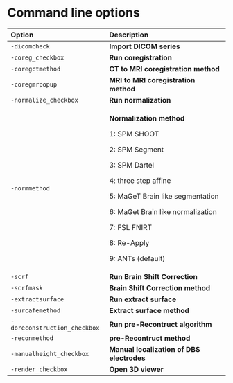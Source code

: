 # Command line options

<table>
  <thead>
    <tr>
      <th style="text-align:left">Option</th>
      <th style="text-align:left">Description</th>
    </tr>
  </thead>
  <tbody>
    <tr>
      <td style="text-align:left"><code>-dicomcheck</code>
      </td>
      <td style="text-align:left"><b>Import DICOM series</b>
      </td>
    </tr>
    <tr>
      <td style="text-align:left"><code>-coreg_checkbox</code>
      </td>
      <td style="text-align:left"><b>Run coregistration</b>
      </td>
    </tr>
    <tr>
      <td style="text-align:left"><code>-coregctmethod</code>
      </td>
      <td style="text-align:left"><b>CT to MRI coregistration method</b>
      </td>
    </tr>
    <tr>
      <td style="text-align:left"><code>-coregmrpopup</code>
      </td>
      <td style="text-align:left"><b>MRI to MRI coregistration method</b>
      </td>
    </tr>
    <tr>
      <td style="text-align:left"><code>-normalize_checkbox</code>
      </td>
      <td style="text-align:left"><b>Run normalization</b>
      </td>
    </tr>
    <tr>
      <td style="text-align:left"><code>-normmethod</code>
      </td>
      <td style="text-align:left">
        <p><b>Normalization method </b>
        </p>
        <p>1: SPM SHOOT</p>
        <p>2: SPM Segment</p>
        <p>3: SPM Dartel</p>
        <p>4: three step affine</p>
        <p>5: MaGeT Brain like segmentation</p>
        <p>6: MaGet Brain like normalization</p>
        <p>7: FSL FNIRT</p>
        <p>8: Re-Apply</p>
        <p>9: ANTs (default)</p>
      </td>
    </tr>
    <tr>
      <td style="text-align:left"><code>-scrf</code>
      </td>
      <td style="text-align:left"><b>Run Brain Shift Correction</b>
      </td>
    </tr>
    <tr>
      <td style="text-align:left"><code>-scrfmask</code>
      </td>
      <td style="text-align:left"><b>Brain Shift Correction method</b>
      </td>
    </tr>
    <tr>
      <td style="text-align:left"><code>-extractsurface</code>
      </td>
      <td style="text-align:left"><b>Run extract surface</b>
      </td>
    </tr>
    <tr>
      <td style="text-align:left"><code>-surcafemethod</code>
      </td>
      <td style="text-align:left"><b>Extract surface method</b>
      </td>
    </tr>
    <tr>
      <td style="text-align:left"><code>-doreconstruction_checkbox</code>
      </td>
      <td style="text-align:left"><b>Run pre-Recontruct algorithm</b>
      </td>
    </tr>
    <tr>
      <td style="text-align:left"><code>-reconmethod</code>
      </td>
      <td style="text-align:left"><b>pre-Recontruct method</b>
      </td>
    </tr>
    <tr>
      <td style="text-align:left"><code>-manualheight_checkbox</code>
      </td>
      <td style="text-align:left"><b>Manual localization of DBS electrodes</b>
      </td>
    </tr>
    <tr>
      <td style="text-align:left"><code>-render_checkbox</code>
      </td>
      <td style="text-align:left"><b>Open 3D viewer</b>
      </td>
    </tr>
  </tbody>
</table>

